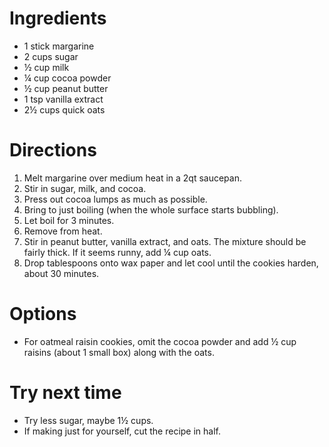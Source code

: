 # Ingredients

- 1 stick margarine
- 2 cups sugar
- ½ cup milk
- ¼ cup cocoa powder
- ½ cup peanut butter
- 1 tsp vanilla extract
- 2½ cups quick oats

# Directions

1. Melt margarine over medium heat in a 2qt saucepan.
1. Stir in sugar, milk, and cocoa.
1. Press out cocoa lumps as much as possible.
1. Bring to just boiling (when the whole surface starts bubbling).
1. Let boil for 3 minutes.
1. Remove from heat.
1. Stir in peanut butter, vanilla extract, and oats. The mixture should be fairly thick. If it seems runny, add ¼ cup oats.
1. Drop tablespoons onto wax paper and let cool until the cookies harden, about 30 minutes.

# Options

- For oatmeal raisin cookies, omit the cocoa powder and add ½ cup raisins (about 1 small box) along with the oats.

# Try next time

- Try less sugar, maybe 1½ cups.
- If making just for yourself, cut the recipe in half.
